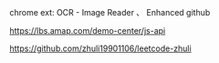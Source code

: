 chrome ext: OCR - Image Reader 、 Enhanced github

https://lbs.amap.com/demo-center/js-api

https://github.com/zhuli19901106/leetcode-zhuli
